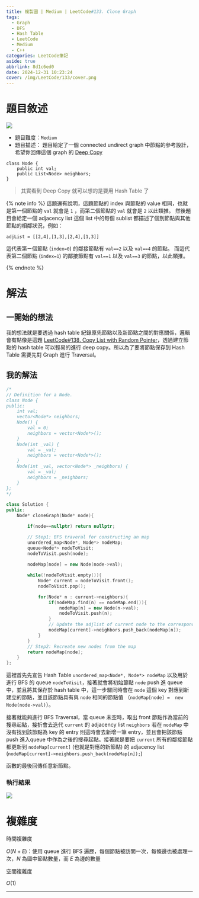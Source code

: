 ```yaml
---
title: 複製圖 | Medium | LeetCode#133. Clone Graph
tags:
  - Graph
  - DFS
  - Hash Table
  - LeetCode
  - Medium
  - C++
categories: LeetCode筆記
aside: true
abbrlink: 8d1c6ed0
date: 2024-12-31 10:23:24
cover: /img/LeetCode/133/cover.png
---
```



# 題目敘述

![](/img/LeetCode/133/question.jpeg)

- 題目難度：`Medium`
- 題目描述： 題目給定了一個 connected undirect graph 中節點的參考設計，希望你回傳這個 graph 的 [Deep Copy](https://en.wikipedia.org/wiki/Object_copying#Deep_copy)

```
class Node {
    public int val;
    public List<Node> neighbors;
}
```

> 其實看到 Deep Copy 就可以想的是要用 Hash Table 了

{% note info %}
這題還有說明，這題節點的 index 與節點的 value 相同，也就是第一個節點的 `val` 就會是 `1` ，而第二個節點的 `val` 就會是 `2` 以此類推。 然後題目會給定一個 adjacency list 這個 list 中的每個 sublist 都描述了個別節點與其他節點的相鄰狀況，例如：

```
adjList = [[2,4],[1,3],[2,4],[1,3]]
```

這代表第ㄧ個節點 (`index=0`) 的鄰接節點有 `val==2` 以及 `val==4` 的節點。 而這代表第二個節點 (`index=1`) 的鄰接節點有 `val==1` 以及 `val==3` 的節點，以此類推。

{% endnote %}

# 解法

## 一開始的想法

我的想法就是要透過 hash table 紀錄原先節點以及新節點之間的對應關係，邏輯會有點像是這題 [LeetCode#138. Copy List with Random Pointer](https://leozzmc.github.io/posts/28674f4b.html)，透過建立節點的 hash table 可以輕易的進行 deep copy。所以為了要將節點保存到 Hash Table 需要先對 Graph 進行 Traversal。

## 我的解法

```c++
/*
// Definition for a Node.
class Node {
public:
    int val;
    vector<Node*> neighbors;
    Node() {
        val = 0;
        neighbors = vector<Node*>();
    }
    Node(int _val) {
        val = _val;
        neighbors = vector<Node*>();
    }
    Node(int _val, vector<Node*> _neighbors) {
        val = _val;
        neighbors = _neighbors;
    }
};
*/

class Solution {
public:
    Node* cloneGraph(Node* node){

        if(node==nullptr) return nullptr;

        // Step1: BFS traveral for constructing an map
        unordered_map<Node*, Node*> nodeMap;
        queue<Node*> nodeToVisit;
        nodeToVisit.push(node);
        
        nodeMap[node] = new Node(node->val);

        while(!nodeToVisit.empty()){
            Node* current = nodeToVisit.front();
            nodeToVisit.pop();

            for(Node* n : current->neighbors){
                if(nodeMap.find(n) == nodeMap.end()){
                    nodeMap[n] = new Node(n->val);
                    nodeToVisit.push(n);
                }
                // Update the adjlist of current node to the corresponding new nodes
                nodeMap[current]->neighbors.push_back(nodeMap[n]);
            }
        }
        // Step2: Recreate new nodes from the map
        return nodeMap[node];
    }
};
```

這裡首先先宣告 Hash Table  `unordered_map<Node*, Node*> nodeMap` 以及用於進行 BFS 的 queue `nodeToVisit`，接著就會將初始節點 `node` push 進 queue 中，並且將其保存於 hash table 中，這一步驟同時會在 `node` 這個 key 對應到新建立的節點，並且該節點具有與 `node` 相同的節點值 （`nodeMap[node] =  new Node(node->val)`）。

接著就能夠進行 BFS Traversal，當 queue 未空時，取出 front 節點作為當前的搜尋起點，接折會去迭代 `current` 的 adjacency list `neighbors` 若在 `nodeMap` 中沒有找到該節點為 key 的 entry 則這時會去新增一筆 entry，並且會把該節點 push 進入queue 中作為之後的搜尋起點。接著就是要把 `current` 所有的鄰接節點都更新到 `nodeMap[current]` (也就是對應的新節點) 的 adjacency list (`nodeMap[current]->neighbors.push_back(nodeMap[n]);`)


函數的最後回傳任意新節點。

### 執行結果

![](/img/LeetCode/133/result.jpeg)

# 複雜度

時間複雜度

$O(N+ E)$：使用 queue 進行 BFS 遍歷，每個節點被訪問一次，每條邊也被處理一次，$N$ 為圖中節點數量，而 $E$ 為邊的數量

空間複雜度

$O(1)$

---